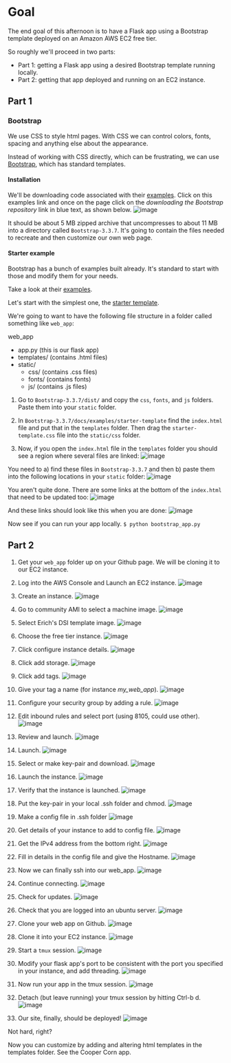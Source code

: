 # Goal
The end goal of this afternoon is to have a Flask app using a Bootstrap template deployed on an Amazon AWS EC2 free tier.

So roughly we'll proceed in two parts:
* Part 1: getting a Flask app using a desired Bootstrap template running locally.
* Part 2: getting that app deployed and running on an EC2 instance.

## Part 1  

### Bootstrap

We use CSS to style html pages. With CSS we can control colors, fonts, spacing and anything else about the appearance.

Instead of working with CSS directly, which can be frustrating, we can use [Bootstrap](http://getbootstrap.com/), which has standard templates.

#### Installation
We'll be downloading code associated with their [examples](http://getbootstrap.com/getting-started/#examples).  Click on this examples link and once on the page click on the _downloading the Bootstrap repository_ link in blue text, as shown below.
![image](images/img_bootstrap_repo_link.png)

It should be about 5 MB zipped archive that uncompresses to about 11 MB into a directory called `Bootstrap-3.3.7`. It's going to contain the files needed to recreate and then customize our own web page.

#### Starter example
Bootstrap has a bunch of examples built already. It's standard to start with those and modify them for your needs.

Take a look at their [examples](http://getbootstrap.com/getting-started/#examples).

Let's start with the simplest one, the [starter template](http://getbootstrap.com/examples/starter-template/).

We're going to want to have the following file structure in a folder called something like `web_app`:

web_app  
* app.py (this is our flask app)  
* templates/ (contains .html files)  
* static/  
  * css/ (contains .css files)  
  * fonts/  (contains fonts)  
  * js/  (contains .js files)

1. Go to `Bootstrap-3.3.7/dist/` and copy the `css`, `fonts`, and `js` folders.  Paste them into your `static` folder. 

1. In `Bootstrap-3.3.7/docs/examples/starter-template` find the `index.html` file and put that in the `templates` folder.  Then drag the `starter-template.css` file into the `static/css` folder.

1. Now, if you open the `index.html` file in the `templates` folder you should see a region where several files are linked:
![image](images/index_before_renaming.png)

You need to a) find these files in `Bootstrap-3.3.7` and then b) paste them into the following locations in your `static` folder:
![image](images/index_after_renaming.png)

You aren't quite done.  There are some links at the bottom of the `index.html` that need to be updated too:
![image](images/bottom_index_before_renaming.png)

And these links should look like this when you are done:
![image](images/bottom_index_after_renaming.png)

Now see if you can run your app locally.
`$ python bootstrap_app.py`

## Part 2  

1. Get your `web_app` folder up on your Github page. We will be cloning it to our EC2 instance.

1. Log into the AWS Console and Launch an EC2 instance.
![image](images/001_Launch_EC2.png)

1. Create an instance.
![image](images/002_Create_an_Instance.png)

1. Go to community AMI to select a machine image.
![image](images/003_Community_AMI_select_image.png)

1. Select Erich's DSI template image.
![image](images/004_Select_DSI_image.png)

1. Choose the free tier instance.
![image](images/005_Choose_Instance_free_tier.png)

1. Click configure instance details.
![image](images/006_Click_Configure_Instance_Details.png)

1. Click add storage.
![image](images/007_Click_Add_Storage.png)

1. Click add tags.
![image](images/008_Click_Add_tags.png)

1. Give your tag a name (for instance *my_web_app*).
![image](images/009_Give_your_tag_a_name_my_web_app.png)

1. Configure your security group by adding a rule.
![image](images/010_Configure_security_group_add_rule.png)

1. Edit inbound rules and select port (using 8105, could use other).
![image](images/011_Edit_inbound_rules_and_set_port.png)

1. Review and launch.
![image](images/012_Review_and_launch.png)

1. Launch.
![image](images/013_Launch.png)

1. Select or make key-pair and download.
![image](images/014_Select_or_make_key_pair_and_download.png)

1. Launch the instance.
![image](images/015_Launch_the_instance.png)

1. Verify that the instance is launched.
![image](images/016_Verify_that_instance_is_launched.png)

1. Put the key-pair in your local .ssh folder and chmod.
![image](images/017_put_key_pair_in_ssh_and_chmod.png)

1. Make a config file in .ssh folder
![image](images/018_make_config_in_ssh.png)

1. Get details of your instance to add to config file.
![image](images/019_click_on_launch_details.png)

1. Get the IPv4 address from the bottom right.
![image](images/020_get_IPv4_address_from_instance_bottom_right.png)

1. Fill in details in the config file and give the Hostname.
![image](images/021_fill_in_details_in_config_file_and_give_host_name.png)

1. Now we can finally ssh into our web_app.
![image](images/022_ssh_into_web_app.png)

1. Continue connecting.
![image](images/023_continue_connecting.png)

1. Check for updates.
![image](images/024_check_for_updates.png)

1. Check that you are logged into an ubuntu server.
![image](images/025_should_be_logged_into_ubuntu_server.png)

1. Clone your web app on Github.
![image](images/026_clone_your_web_app_repo.png)

1. Clone it into your EC2 instance.
![image](images/027_clone_your_web_app_repo_onto_server.png)

1. Start a `tmux` session.
![image](images/028_get_into_tmux.png)

1. Modify your flask app's port to be consistent with the port you specified in your instance, and add threading.
![image](images/029_modify_flask_app_port_threading.png)

1. Now run your app in the tmux session.
![image](images/030_run_python_app_in_tmux.png)

1. Detach (but leave running) your tmux session by hitting Ctrl-b d.
![image](images/031_detach_from_tmux_session_ctrlbd.png)

1. Our site, finally, should be deployed!
![image](images/032_go_to_deployed_site.png)

Not hard, right?

Now you can customize by adding and altering html templates in the templates folder.  See the Cooper Corn app.





